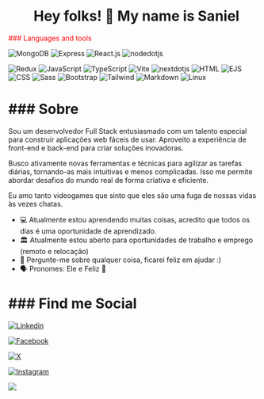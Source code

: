 
<h1 align=center>&nbsp Hey folks! 👋 My name is Saniel</h1>

<p style="color: Red;"> ### Languages and tools<p>

![MongoDB](https://img.shields.io/badge/MongoDB-black?style=flat&logo=mongodb&logoColor=47A248)
![Express](https://img.shields.io/badge/Express-white?style=flat&logo=express&logoColor=000000)
![React.js](https://img.shields.io/badge/React.js-black?style=flat&logo=react&logoColor=61DAFB)
![nodedotjs](https://img.shields.io/badge/Node.js-43853D?style=flat&logo=nodedotjs&logoColor=white)

![Redux](https://img.shields.io/badge/Redux-white?style=flat&logo=redux&logoColor=764ABC)
![JavaScript](https://img.shields.io/badge/JavaScript-F7DF1E?style=flat&logo=javascript&logoColor=black)
![TypeScript](https://img.shields.io/badge/TypeScript-white?style=flat&logo=typescript&logoColor=3178C6)
![Vite](https://img.shields.io/badge/Vite-black?style=flat&logo=vite&logoColor=646CFF)
![nextdotjs](https://img.shields.io/badge/Next.js-white?style=flat&logo=nextdotjs&logoColor=000000)
![HTML](https://img.shields.io/badge/HTML5-E34F26?style=flat&logo=html5&logoColor=white)
![EJS](https://img.shields.io/badge/EJS-black?style=flat&logo=ejs&logoColor=B4CA65)
![CSS](https://img.shields.io/badge/CSS3-1572B6?style=flat&logo=css3&logoColor=white)
![Sass](https://img.shields.io/badge/Sass-black?style=flat&logo=sass&logoColor=CC6699)
![Bootstrap](https://img.shields.io/badge/Bootstrap-563D7C?style=flat&logo=bootstrap&logoColor=white)
![Tailwind](https://img.shields.io/badge/Tailwind-white?style=flat&logo=tailwindcss&logoColor=06B6D4)
![Markdown](https://img.shields.io/badge/Markdown-black?style=flat&logo=markdown&logoColor=white)
![Linux](https://img.shields.io/badge/Linux-FCC624?style=flat&logo=linux&logoColor=black)

<h1>### Sobre</h1>

Sou um desenvolvedor Full Stack entusiasmado com um talento especial para construir aplicações web fáceis de usar. Aproveito a experiência de front-end e back-end para criar soluções inovadoras.

Busco ativamente novas ferramentas e técnicas para agilizar as tarefas diárias, tornando-as mais intuitivas e menos complicadas. Isso me permite abordar desafios do mundo real de forma criativa e eficiente.

Eu amo tanto videogames que sinto que eles são uma fuga de nossas vidas às vezes chatas.

- 💻 Atualmente estou aprendendo muitas coisas, acredito que todos os dias é uma oportunidade de aprendizado.
- 🏛️ Atualmente estou aberto para oportunidades de trabalho e emprego (remoto e relocação)
- 💬 Pergunte-me sobre qualquer coisa, ficarei feliz em ajudar :)
- 🗣️ Pronomes: Ele e Feliz 🙂

<h1>### Find me Social</h1>

[![Linkedin](https://img.shields.io/badge/LinkedIn-0077B5?style=flat&logo=linkedin&logoColor=white)](https://www.linkedin.com/in/saniero/)

[![Facebook](https://img.shields.io/badge/Facebook-0077B5?style=flat&logo=facebook&logoColor=white)](https://www.facebook.com/saniero/)

[![X](https://img.shields.io/badge/x-000?style=flat&logo=x&logoColor=white)](https://www.x.com/saniero/)

[![Instagram](https://img.shields.io/badge/Instagram-red?style=flat&logo=instagram&logoColor=white)](https://www.instagram.com/saniero/)

![](https://komarev.com/ghpvc/?username=saniero)
